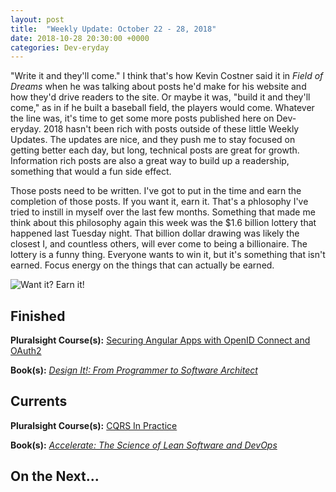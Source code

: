 ```yaml
---
layout: post
title:  "Weekly Update: October 22 - 28, 2018"
date: 2018-10-28 20:30:00 +0000
categories: Dev-eryday
---
```


"Write it and they'll come." I think that's how Kevin Costner said it in *Field of Dreams* when he was talking about posts he'd make for his website and how they'd drive readers to the site. Or maybe it was, "build it and they'll come," as in if he built a baseball field, the players would come. Whatever the line was, it's time to get some more posts published here on Dev-eryday. 2018 hasn't been rich with posts outside of these little Weekly Updates. The updates are nice, and they push me to stay focused on getting better each day, but long, technical posts are great for growth. Information rich posts are also a great way to build up a readership, something that would a fun side effect.

Those posts need to be written. I've got to put in the time and earn the completion of those posts. If you want it, earn it. That's a phlosophy I've tried to instill in myself over the last few months. Something that made me think about this philosophy again this week was the $1.6 billion lottery that happened last Tuesday night. That billion dollar drawing was likely the closest I, and countless others, will ever come to being a billionaire. The lottery is a funny thing. Everyone wants to win it, but it's something that isn't earned. Focus energy on the things that can actually be earned.

![Want it? Earn it!](https://farm2.staticflickr.com/1937/31716409298_3c5235e9f6.jpg)

## Finished

**Pluralsight Course(s):** [Securing Angular Apps with OpenID Connect and OAuth2][saa]

**Book(s):** *[Design It!: From Programmer to Software Architect][di]*

## Currents

**Pluralsight Course(s):** [CQRS In Practice][cqrs]

**Book(s):** *[Accelerate: The Science of Lean Software and DevOps][acc]*

## On the Next...


[play]: https://github.com/jpniederer/NETCorePlayground
[di]: https://www.amazon.com/Design-Programmer-Architect-Pragmatic-Programmers/dp/1680502093/
[re]: https://www.udemy.com/react-the-complete-guide-incl-redux/
[src]: https://chatappwithsignalr.azurewebsites.net/index.html
[oau]: https://app.pluralsight.com/library/courses/oauth-2-getting-started/table-of-contents
[tib]: https://www.amazon.com/Thinking-Bets-Making-Smarter-Decisions-ebook/dp/B074DG9LQF/
[lgs]: https://app.pluralsight.com/library/courses/less-getting-started/table-of-contents
[gf]: https://app.pluralsight.com/library/courses/github-fundamentals/table-of-contents
[tfs]: https://www.amazon.com/Thinking-Fast-Slow-Daniel-Kahneman-ebook/dp/B00555X8OA/
[tw]: https://tailwindcss.com/
[hn]: https://news.ycombinator.com/item?id=18084013
[mlc]: http://course.fast.ai/ml.html
[ghf]: https://app.pluralsight.com/library/courses/github-fundamentals/table-of-contents
[spr]: https://www.amazon.com/Sprint-Solve-Problems-Test-Ideas-ebook/dp/B010MH1DAQ/
[vid]: https://www.youtube.com/watch?v=mMWzVyIhDTk
[gfg]: https://www.geeksforgeeks.org/
[tl]: https://www.amazon.com/Becoming-Technical-Leader-Problem-Solving-Approach/dp/0932633021/
[gen]: https://app.pluralsight.com/library/courses/csharp-best-practices-collections-generics/table-of-contents
[efc]: https://app.pluralsight.com/library/courses/playbook-ef-core-2-1-whats-new/table-of-contents
[tfr]: https://www.amazon.com/Fifth-Risk-Michael-Lewis-ebook/dp/B07FFCMSCX/
[cra]: https://www.amazon.com/Doesnt-Have-Be-Crazy-Work-ebook/dp/B079WV79TK/
[cqrs]: https://app.pluralsight.com/library/courses/cqrs-in-practice/table-of-contents
[ror]: https://rubyonrails.org/
[gr]: https://basecamp.com/books/getting-real
[ef]: https://docs.microsoft.com/en-us/ef/core/
[saa]: https://app.pluralsight.com/library/courses/openid-and-oauth2-securing-angular-apps/table-of-contents
[acc]: https://www.amazon.com/Accelerate-Software-Performing-Technology-Organizations-ebook/dp/B07B9F83WM/